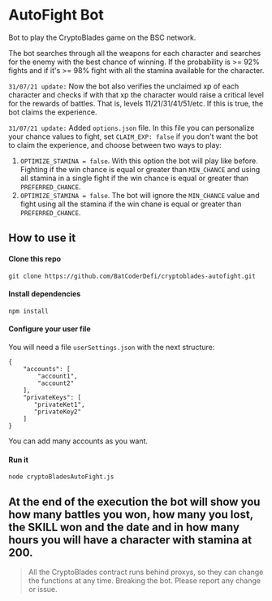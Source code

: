 # AutoFight Bot
Bot to play the CryptoBlades game on the BSC network.

The bot searches through all the weapons for each character and searches for the enemy with the best chance of winning.
If the probability is >= 92% fights and if it's >= 98% fight with all the stamina available for the character.

`31/07/21 update:` Now the bot also verifies the unclaimed xp of each character and checks if with that xp the character would raise a critical level for the rewards of battles. That is, levels 11/21/31/41/51/etc.
If this is true, the bot claims the experience.

`31/07/21 update:` Added `options.json` file. In this file you can personalize your chance values to fight, set `CLAIM_EXP: false` if you don't want the bot to claim the experience, and choose between two ways to play:
1. `OPTIMIZE_STAMINA = false`. With this option the bot will play like before. Fighting if the win chance is equal or greater than `MIN_CHANCE` and using all stamina in a single fight if the win chance is equal or greater than `PREFERRED_CHANCE`.
2. `OPTIMIZE_STAMINA = false`. The bot will ignore the `MIN_CHANCE` value and fight using all the stamina if the win chane is equal or greater than `PREFERRED_CHANCE`.

## How to use it
#### Clone this repo
```
git clone https://github.com/BatCoderDefi/cryptoblades-autofight.git
```
#### Install dependencies
```
npm install
```
#### Configure your user file
You will need a file `userSettings.json` with the next structure:
```
{
    "accounts": [
        "account1",
        "account2"
    ],
    "privateKeys": [
       "privateKet1",
       "privateKey2"
    ]
}
```
You can add many accounts as you want.
#### Run it
```
node cryptoBladesAutoFight.js
```
At the end of the execution the bot will show you how many battles you won, how many you lost, the SKILL won and the date and in how many hours you will have a character with stamina at 200.
---
> All the CryptoBlades contract runs behind proxys, so they can change the functions at any time. Breaking the bot.
> Please report any change or issue.